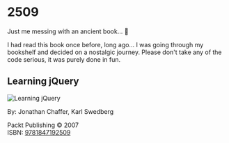# 2509
Just me messing with an ancient book... :metal: 

I had read this book once before, long ago... I was going through my bookshelf and decided 
on a nostalgic journey. Please don't take any of the code serious, it was purely done in 
fun.

## Learning jQuery

![Learning jQuery](https://images-na.ssl-images-amazon.com/images/I/41vJO9RQ8HL._SX404_BO1,204,203,200_.jpg)  

By: Jonathan Chaffer, Karl Swedberg  

Packt Publishing &copy; 2007   
ISBN: [9781847192509](https://amzn.to/2Bt5H60)  
